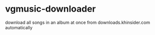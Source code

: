 # vgmusic-downloader
download all songs in an album at once from downloads.khinsider.com automatically
